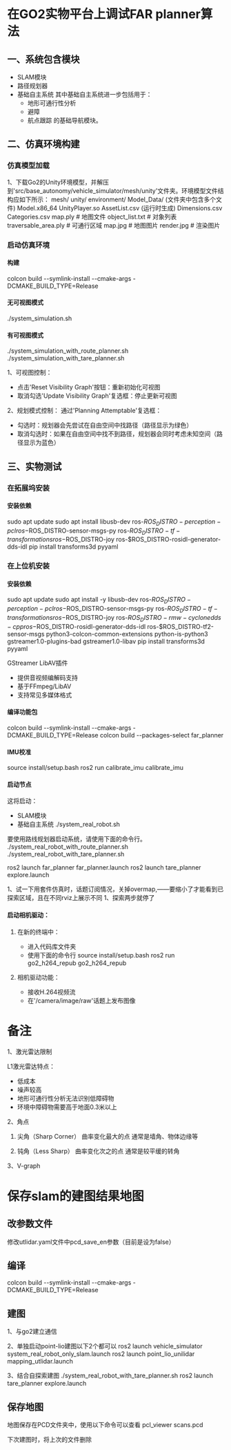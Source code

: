 # 在GO2实物平台上调试FAR planner算法

## 一、系统包含模块
- SLAM模块
- 路径规划器
- 基础自主系统
  其中基础自主系统进一步包括用于：
  - 地形可通行性分析
  - 避障
  - 航点跟踪
的基础导航模块。


## 二、仿真环境构建
### 仿真模型加载
   1、下载Go2的Unity环境模型，并解压到'src/base_autonomy/vehicle_simulator/mesh/unity'文件夹。环境模型文件结构应如下所示：
   mesh/
      unity/
         environment/
               Model_Data/ (文件夹中包含多个文件)
               Model.x86_64
               UnityPlayer.so
               AssetList.csv (运行时生成)
               Dimensions.csv
               Categories.csv
         map.ply                # 地图文件
         object_list.txt        # 对象列表
         traversable_area.ply   # 可通行区域
         map.jpg               # 地图图片
         render.jpg            # 渲染图片

### 启动仿真环境
#### 构建
colcon build --symlink-install --cmake-args -DCMAKE_BUILD_TYPE=Release


#### 无可视图模式
   ./system_simulation.sh

#### 有可视图模式
   ./system_simulation_with_route_planner.sh
   ./system_simulation_with_tare_planner.sh


   1、可视图控制：
   - 点击'Reset Visibility Graph'按钮：重新初始化可视图
   - 取消勾选'Update Visibility Graph'复选框：停止更新可视图

   2、规划模式控制：
   通过'Planning Attemptable'复选框：
   - 勾选时：规划器会先尝试在自由空间中找路径（路径显示为绿色）
   - 取消勾选时：如果在自由空间中找不到路径，规划器会同时考虑未知空间（路径显示为蓝色）



## 三、实物测试
### 在拓展坞安装
#### 安装依赖

   sudo apt update
   sudo apt install libusb-dev ros-$ROS_DISTRO-perception-pcl ros-$ROS_DISTRO-sensor-msgs-py ros-$ROS_DISTRO-tf-transformations ros-$ROS_DISTRO-joy ros-$ROS_DISTRO-rosidl-generator-dds-idl
   pip install transforms3d pyyaml


### 在上位机安装
#### 安装依赖

   sudo apt update
   sudo apt install -y libusb-dev ros-$ROS_DISTRO-perception-pcl ros-$ROS_DISTRO-sensor-msgs-py ros-$ROS_DISTRO-tf-transformations ros-$ROS_DISTRO-joy ros-$ROS_DISTRO-rmw-cyclonedds-cpp ros-$ROS_DISTRO-rosidl-generator-dds-idl ros-$ROS_DISTRO-tf2-sensor-msgs python3-colcon-common-extensions python-is-python3 gstreamer1.0-plugins-bad gstreamer1.0-libav
   pip install transforms3d pyyaml

   GStreamer LibAV插件
   - 提供音视频编解码支持
   - 基于FFmpeg/LibAV
   - 支持常见多媒体格式

#### 编译功能包
   colcon build --symlink-install --cmake-args -DCMAKE_BUILD_TYPE=Release
   colcon build --packages-select far_planner

#### IMU校准
   source install/setup.bash
   ros2 run calibrate_imu calibrate_imu

#### 启动节点

   这将启动：
   - SLAM模块
   - 基础自主系统
   ./system_real_robot.sh

   要使用路线规划器启动系统，请使用下面的命令行。
   ./system_real_robot_with_route_planner.sh
   ./system_real_robot_with_tare_planner.sh


ros2 launch far_planner far_planner.launch
ros2 launch tare_planner explore.launch

1、试一下用套件仿真时，话题订阅情况，关掉overmap,——要缩小了才能看到已探索区域，且在不同rviz上展示不同
1、探索两步就停了

#### 启动相机驱动：
   1. 在新的终端中：
      - 进入代码库文件夹
      - 使用下面的命令行
   source install/setup.bash
   ros2 run go2_h264_repub go2_h264_repub

   2. 相机驱动功能：
      - 接收H.264视频流
      - 在'/camera/image/raw'话题上发布图像


# 备注
1、激光雷达限制

L1激光雷达特点：
- 低成本
- 噪声较高
- 地形可通行性分析无法识别低障碍物
- 环境中障碍物需要高于地面0.3米以上



2、角点
   1. 尖角（Sharp Corner）
   曲率变化最大的点
   通常是墙角、物体边缘等

   2. 钝角（Less Sharp）
   曲率变化次之的点
   通常是较平缓的转角

3、V-graph



# 保存slam的建图结果地图

## 改参数文件
   修改utlidar.yaml文件中pcd_save_en参数（目前是设为false）
## 编译
   colcon build --symlink-install --cmake-args -DCMAKE_BUILD_TYPE=Release 
## 建图
   1、与go2建立通信

   2、单独启动point-lio建图以下2个都可以
      ros2 launch vehicle_simulator system_real_robot_only_slam.launch
      ros2 launch point_lio_unilidar mapping_utlidar.launch 

   3、结合自探索建图
      ./system_real_robot_with_tare_planner.sh
      ros2 launch tare_planner explore.launch

## 保存地图
   地图保存在PCD文件夹中，使用以下命令可以查看
   pcl_viewer scans.pcd 

   下次建图时，将上次的文件删除

